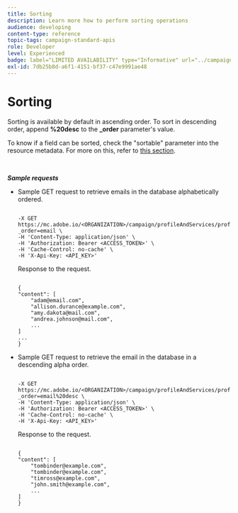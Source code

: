 ```yaml
---
title: Sorting
description: Learn more how to perform sorting operations
audience: developing
content-type: reference
topic-tags: campaign-standard-apis
role: Developer
level: Experienced
badge: label="LIMITED AVAILABILITY" type="Informative" url="../campaign-standard-migration-home.md" tooltip="Restricted to Campaign Standard migrated users"
exl-id: 7db25b8d-a6f1-4151-bf37-c47e9991ae48
---
```

# Sorting

Sorting is available by default in ascending order. To sort in descending order, append **%20desc** to the **_order** parameter's value.

To know if a field can be sorted, check the "sortable" parameter into the resource metadata. For more on this, refer to [this section](metadata-mechanism.md).

<br/>

***Sample requests***

* Sample GET request to retrieve emails in the database alphabetically ordered.

    ```

    -X GET https://mc.adobe.io/<ORGANIZATION>/campaign/profileAndServices/profile/email?_order=email \
    -H 'Content-Type: application/json' \
    -H 'Authorization: Bearer <ACCESS_TOKEN>' \
    -H 'Cache-Control: no-cache' \
    -H 'X-Api-Key: <API_KEY>'

    ```

    Response to the request.

    ```

    {
    "content": [
        "adam@email.com",
        "allison.durance@example.com",
        "amy.dakota@mail.com",
        "andrea.johnson@mail.com",
        ...
    ]
    ...
    }

    ```

* Sample GET request to retrieve the email in the database in a descending alpha order.

    ```

    -X GET https://mc.adobe.io/<ORGANIZATION>/campaign/profileAndServices/profile/email?_order=email%20desc \
    -H 'Content-Type: application/json' \
    -H 'Authorization: Bearer <ACCESS_TOKEN>' \
    -H 'Cache-Control: no-cache' \
    -H 'X-Api-Key: <API_KEY>'

    ```

    Response to the request.

    ```

    {
    "content": [
        "tombinder@example.com",
        "tombinder@example.com",
        "timross@example.com",
        "john.smith@example.com",
        ...
    ]
    }

    ```
